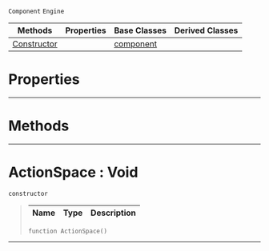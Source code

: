  `Component` `Engine`



|Methods|Properties|Base Classes|Derived Classes|
|---|---|---|---|
|[ Constructor](https://github.com/dragonCASTjosh/PlasmaDocs/blob/master/code_reference/class_reference/actionspace.markdown#actionspace-void)| |[component](https://github.com/dragonCASTjosh/PlasmaDocs/blob/master/code_reference/class_reference/component.markdown)| |


 #  Properties


---  
 #  Methods


---  
 #  ActionSpace : Void

 `constructor`

> 
> |Name|Type|Description|
> |---|---|---|
> ``` lang=cpp, name=Lightning
> function ActionSpace()
> ``` 


---  
 

 